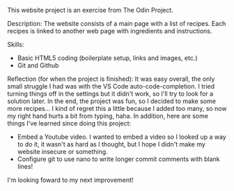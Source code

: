 This website project is an exercise from The Odin Project. 

Description: The website consists of a main page with a list of recipes. Each recipes is linked to another web page with ingredients and instructions. 

Skills: 
- Basic HTML5 coding (boilerplate setup, links and images, etc.)
- Git and Github 

Reflection (for when the project is finished): 
It was easy overall, the only small struggle I had was with the VS Code auto-code-completion. I tried turning things off in the settings but it didn't work, so I'll try to look for a solution later. 
In the end, the project was fun, so I decided to make some more recipes... I kind of regret this a little because I added too many, so now my right hand hurts a bit from typing, haha. In addition, here are some things I've learned since doing this project: 
- Embed a Youtube video. I wanted to embed a video so I looked up a way to do it, it wasn't as hard as I thought, but I hope I didn't make my website insecure or something. 
- Configure git to use nano to write longer commit comments with blank lines!

I'm looking foward to my next improvement!